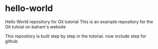 # hello-world
Hello World repository for Git tutorial
This is an example repository for the Git tutoial on balram's website

This repository is built step by step in the tutorial.
now include step for github
